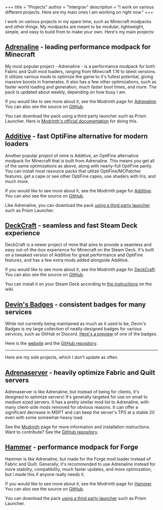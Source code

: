 +++
title = "Projects"
author = "intergrav"
description = "I work on various different projects. Here are my main ones I am working on right now."
+++

I work on various projects in my spare time, such as Minecraft modpacks and other things. My modpacks are meant to be modular, lightweight, simple, and easy to build from to make your own. Here's my main projects:

## [Adrenaline](https://modrinth.com/modpack/adrenaline) - leading performance modpack for Minecraft

My most popular project - Adrenaline - is a performance modpack for both Fabric and Quilt mod loaders, ranging from Minecraft 1.16 to latest versions. It utilizes various mods to optimize the game to it's fullest potential, giving massive boosts in framerates. It also has a few other optimizations, such as faster world loading and generation, much faster boot times, and more. The pack is updated about weekly, depending on how busy I am.

If you would like to see more about it, see the Modrinth page for [Adrenaline](https://modrinth.com/modpack/adrenaline). You can also see the source on [GitHub](https://github.com/intergrav/Adrenaline).

You can download the pack using a third party launcher such as Prism Launcher. Here is [Modrinth's official documentation](https://docs.modrinth.com/docs/modpacks/playing_modpacks/) for doing this.

## [Additive](https://modrinth.com/modpack/additive) - fast OptiFine alternative for modern loaders

Another popular project of mine is Additive, an OptiFine alternative modpack for Minecraft that is built from Adrenaline. This means you get all of the same optimizations as above, along with nearly-full OptiFine parity. You can install most resource packs that utilize OptiFine/MCPatcher features, get a cape or see other OptiFine capes, use shaders with Iris, and much more.

If you would like to see more about it, see the Modrinth page for [Additive](https://modrinth.com/modpack/additive). You can also see the source on [GitHub](https://github.com/intergrav/Additive).

Like Adrenaline, you can download the pack [using a third party launcher](https://docs.modrinth.com/docs/modpacks/playing_modpacks/) such as Prism Launcher.

## [DeckCraft](https://modrinth.com/modpack/deckcraft) - seamless and fast Steam Deck experience

DeckCraft is a newer project of mine that aims to provide a seamless and easy out-of-the-box experience for Minecraft on the Steam Deck. It's built on a tweaked version of Additive for great performance and OptiFine features, and has a few extra mods added alongside Additive.

If you would like to see more about it, see the Modrinth page for [DeckCraft](https://modrinth.com/modpack/deckcraft). You can also see the source on [GitHub](https://github.com/intergrav/DeckCraft).

You can install it on your Steam Deck according to [the instructions](https://github.com/intergrav/DeckCraft/wiki/Installation) on the wiki.

## [Devin's Badges](https://intergrav.github.io/devins-badges-docs/) - consistent badges for many services

While not currently being maintained as much as it used to be, Devin's Badges is my large collection of neatly-designed badges for various services, such as GitHub or Discord. [Here's a preview](https://raw.githubusercontent.com/intergrav/devins-badges/v3/assets/cozy/social/discord-singular_64h.png) of one of the badges.

Here is the [website](https://intergrav.github.io/devins-badges-docs/) and the [GitHub repository](https://github.com/intergrav/devins-badges).

---

Here are my side projects, which I don't update as often.

## [Adrenaserver](https://modrinth.com/modpack/adrenaserver) - heavily optimize Fabric and Quilt servers

Adrenaserver is like Adrenaline, but instead of being for clients, it's designed to optimize servers! It's generally targeted for use on small to medium sized servers. It has a pretty similar mod list to Adrenaline, with many client-side mods removed for obvious reasons. It can offer a significant decrease in MSPT and can keep the server's TPS at a stable 20 even with some somewhat-heavy load.

See the [Modrinth](https://modrinth.com/modpack/adrenaserver) page for more information and installation instructions. Want to contribute? See the [GitHub repository](https://github.com/intergrav/Adrenaserver).

## [Hammer](https://modrinth.com/modpack/hammer) - performance modpack for Forge

Hammer is like Adrenaline, but made for the Forge mod loader instead of Fabric and Quilt. Generally, it's recommended to use Adrenaline instead for more stability, compatibility, much faster updates, and more optimization, but I made this if anyone really needs it.

If you would like to see more about it, see the Modrinth page for [Hammer](https://modrinth.com/modpack/hammer). You can also see the source on [GitHub](https://github.com/intergrav/Hammer).

You can download the pack [using a third party launcher](https://docs.modrinth.com/docs/modpacks/playing_modpacks/) such as Prism Launcher.
